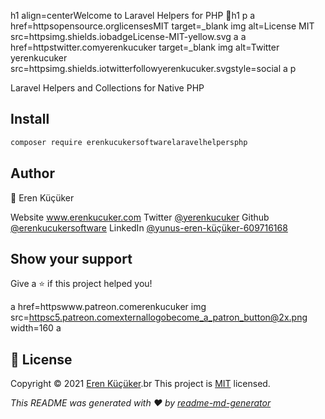 h1 align=centerWelcome to Laravel Helpers for PHP 👋h1
p
  a href=httpsopensource.orglicensesMIT target=_blank
    img alt=License MIT src=httpsimg.shields.iobadgeLicense-MIT-yellow.svg 
  a
  a href=httpstwitter.comyerenkucuker target=_blank
    img alt=Twitter yerenkucuker src=httpsimg.shields.iotwitterfollowyerenkucuker.svgstyle=social 
  a
p

 Laravel Helpers and Collections for Native PHP

## Install

```sh
composer require erenkucukersoftwarelaravelhelpersphp
```

## Author

👤 Eren Küçüker

 Website www.erenkucuker.com
 Twitter [@yerenkucuker](httpstwitter.comyerenkucuker)
 Github [@erenkucukersoftware](httpsgithub.comerenkucukersoftware)
 LinkedIn [@yunus-eren-küçüker-609716168](httpslinkedin.cominyunus-eren-küçüker-609716168)

## Show your support

Give a ⭐️ if this project helped you!

a href=httpswww.patreon.comerenkucuker
  img src=httpsc5.patreon.comexternallogobecome_a_patron_button@2x.png width=160
a

## 📝 License

Copyright © 2021 [Eren Küçüker](httpsgithub.comerenkucukersoftware).br 
This project is [MIT](httpsopensource.orglicensesMIT) licensed.


_This README was generated with ❤️ by [readme-md-generator](httpsgithub.comkefranabgreadme-md-generator)_

